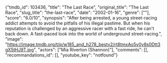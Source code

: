 {"tmdb_id": 103436, "title": "The Last Race", "original_title": "The Last Race", "slug_title": "the-last-race", "date": "2002-01-16", "genre": [""], "score": "6.0/10", "synopsis": "After being arrested, a young street-racing addict attempts to avoid the pitfalls of his illegal pastime. But when his reputation is challenged by an aggressive racer with a fast ride, he can't back down. A fast-paced look into the world of underground street-racing.", "image": "https://image.tmdb.org/t/p/w185_and_h278_bestv2/rt8tmxAo5v0y8s0Dtt3gX5tHJ9T.jpg", "actors": ["Mia Riverton (Shannon)"], "comments": [], "recommandations_id": [], "youtube_key": "notfound"}